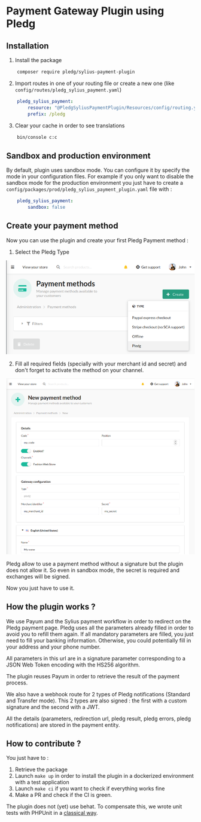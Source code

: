 # Payment Gateway Plugin using Pledg

## Installation

1. Install the package
   
```bash
    composer require pledg/sylius-payment-plugin
```

2. Import routes in one of your routing file or create a new one (like `config/routes/pledg_sylius_payment.yaml`)

```yaml
    pledg_sylius_payment:
        resource: "@PledgSyliusPaymentPlugin/Resources/config/routing.yml"
        prefix: /pledg
```

3. Clear your cache in order to see translations

```bash
    bin/console c:c
```

## Sandbox and production environment

By default, plugin uses sandbox mode. You can configure it by specify the mode in your configuration files.
For example if you only want to disable the sandbox mode for the production environment you just have to create a `config/packages/prod/pledg_sylius_payment_plugin.yaml` file with : 
    
```yaml
    pledg_sylius_payment:
        sandbox: false
```

## Create your payment method

Now you can use the plugin and create your first Pledg Payment method :

1. Select the Pledg Type 

![](docs/images/step1.png)

2. Fill all required fields (specially with your merchant id and secret) and don't forget to activate the method on your channel.

![](docs/images/step2.png)

Pledg allow to use a payment method without a signature but the plugin does not allow it. 
So even in sandbox mode, the secret is required and exchanges will be signed.

Now you just have to use it.


## How the plugin works ?

We use Payum and the Sylius payment workflow in order to redirect on the Pledg payment page.
Pledg uses all the parameters already filled in order to avoid you to refill them again.
If all mandatory parameters are filled, you just need to fill your banking information.
Otherwise, you could potentially fill in your address and your phone number.

All parameters in this url are in a signature parameter corresponding to a JSON Web Token encoding with the HS256 algorithm.

The plugin reuses Payum in order to retrieve the result of the payment process.

We also have a webhook route for 2 types of Pledg notifications (Standard and Transfer mode).
This 2 types are also signed : the first with a custom signature and the second with a JWT.

All the details (parameters, redirection url, pledg result, pledg errors, pledg notifications) are stored in the payment entity.

## How to contribute ?

You just have to : 
1. Retrieve the package
2. Launch `make up` in order to install the plugin in a dockerized environment with a test application
3. Launch `make ci` if you want to check if everything works fine
4. Make a PR and check if the CI is green.

The plugin does not (yet) use behat. To compensate this, we wrote unit tests with PHPUnit in a [classical way](https://github.com/testdouble/contributing-tests/wiki/Detroit-school-TDD). 

